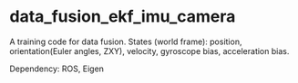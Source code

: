 # data_fusion_ekf_imu_camera

A training code for data fusion. States (world frame): position, orientation(Euler angles, ZXY),  velocity, gyroscope bias, acceleration bias.

Dependency: ROS, Eigen

